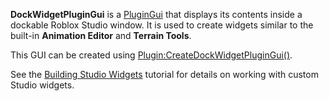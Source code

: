 **DockWidgetPluginGui** is a [PluginGui](https://developer.roblox.com/en-us/api-reference/class/PluginGui) that displays its contents inside a dockable Roblox Studio window. It is used to create widgets similar to the built-in **Animation Editor** and **Terrain Tools**.

This GUI can be created using [Plugin:CreateDockWidgetPluginGui()](https://developer.roblox.com/en-us/api-reference/function/Plugin/CreateDockWidgetPluginGui).

See the [Building Studio Widgets](https://developer.roblox.com/en-us/articles/building-studio-widgets) tutorial for details on working with custom Studio widgets.